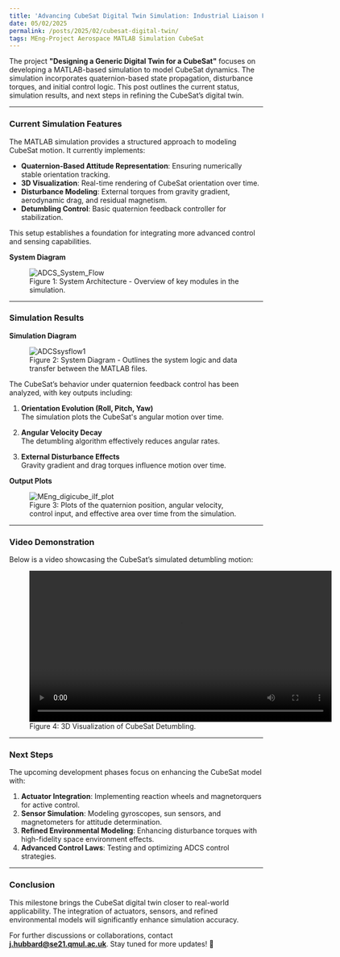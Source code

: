 ```yaml
---
title: 'Advancing CubeSat Digital Twin Simulation: Industrial Liaison Forum 2025'
date: 05/02/2025  
permalink: /posts/2025/02/cubesat-digital-twin/  
tags: MEng-Project Aerospace MATLAB Simulation CubeSat  
---
```


The project **"Designing a Generic Digital Twin for a CubeSat"** focuses on developing a MATLAB-based simulation to model CubeSat dynamics. The simulation incorporates quaternion-based state propagation, disturbance torques, and initial control logic. This post outlines the current status, simulation results, and next steps in refining the CubeSat’s digital twin.  

---

### **Current Simulation Features**  

The MATLAB simulation provides a structured approach to modeling CubeSat motion. It currently implements:  

- **Quaternion-Based Attitude Representation**: Ensuring numerically stable orientation tracking.  
- **3D Visualization**: Real-time rendering of CubeSat orientation over time.  
- **Disturbance Modeling**: External torques from gravity gradient, aerodynamic drag, and residual magnetism.  
- **Detumbling Control**: Basic quaternion feedback controller for stabilization.  

This setup establishes a foundation for integrating more advanced control and sensing capabilities.  

**System Diagram**  
<figure>
  <img src="{{ site.baseurl }}/images/ADCSsysflow2.png" alt="ADCS_System_Flow">
  <figcaption>Figure 1: System Architecture - Overview of key modules in the simulation.</figcaption>
</figure>  

---

### **Simulation Results**  

**Simulation Diagram**  
<figure>
  <img src="{{ site.baseurl }}/images/ADCSsysflow1.png" alt="ADCSsysflow1">
  <figcaption>Figure 2: System Diagram - Outlines the system logic and data transfer between the MATLAB files.</figcaption>
</figure>  

The CubeSat’s behavior under quaternion feedback control has been analyzed, with key outputs including:  

1. **Orientation Evolution (Roll, Pitch, Yaw)**  
   The simulation plots the CubeSat's angular motion over time.  

2. **Angular Velocity Decay**  
   The detumbling algorithm effectively reduces angular rates.  

3. **External Disturbance Effects**  
   Gravity gradient and drag torques influence motion over time.  
   

**Output Plots**  
<figure>
  <img src="{{ site.baseurl }}/images/OrientationAnglesPlot.png" alt="MEng_digicube_ilf_plot">
  <figcaption>Figure 3: Plots of the quaternion position, angular velocity, control input, and effective area over time from the simulation.</figcaption>
</figure>  

---

### **Video Demonstration**  

Below is a video showcasing the CubeSat’s simulated detumbling motion:  

<figure>
    <video controls width="600">
        <source src="{{ site.baseurl }}/images/detumble.mp4" type="video/mp4">
        Your browser does not support the video tag.
    </video>
    <figcaption>Figure 4: 3D Visualization of CubeSat Detumbling.</figcaption>
</figure>  

---

### **Next Steps**  

The upcoming development phases focus on enhancing the CubeSat model with:  

1. **Actuator Integration**: Implementing reaction wheels and magnetorquers for active control.  
2. **Sensor Simulation**: Modeling gyroscopes, sun sensors, and magnetometers for attitude determination.  
3. **Refined Environmental Modeling**: Enhancing disturbance torques with high-fidelity space environment effects.  
4. **Advanced Control Laws**: Testing and optimizing ADCS control strategies.  

---

### **Conclusion**  

This milestone brings the CubeSat digital twin closer to real-world applicability. The integration of actuators, sensors, and refined environmental models will significantly enhance simulation accuracy.  

For further discussions or collaborations, contact **j.hubbard@se21.qmul.ac.uk**. Stay tuned for more updates! 🚀

